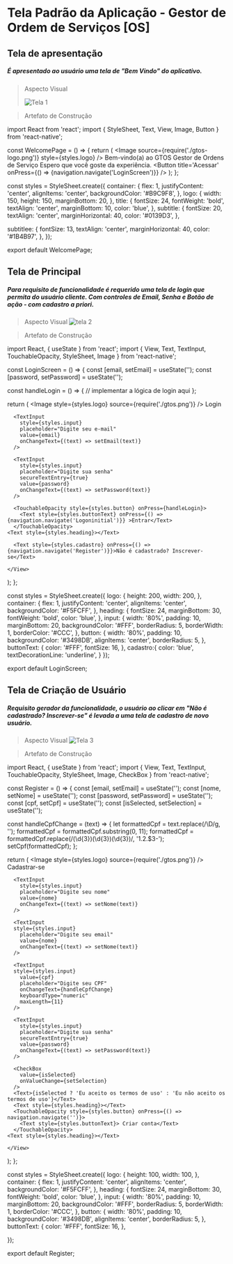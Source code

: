 # Tela Padrão da Aplicação - Gestor de Ordem de Serviços [OS]

## Tela de apresentação

##### É apresentado ao usuário uma tela de "Bem Vindo" do aplicativo.

> Aspecto Visual
> 
> ![Tela 1](https://user-images.githubusercontent.com/76191741/236713740-a27a0292-e5c0-4bfb-9149-0fbf43ff0bdd.JPG)

> Artefato de Construção

import React from 'react';
import { StyleSheet, Text, View, Image, Button } from 'react-native';

const WelcomePage = () => {
  return (
    <View style={styles.container}>
      <Image source={require('./gtos-logo.png')} style={styles.logo} />
      <Text style={styles.title}>Bem-vindo(a) ao GTOS</Text>
      <Text style={styles.subtitle}>Gestor de Ordens de Serviço</Text>
      <Text style={styles.subtitlee}>Espero que você goste da experiência.</Text>
      <Text style={styles.title}></Text>
      <Button 
    title='Acessar'
    onPress={() => {navigation.navigate('LoginScreen')}}
    />
    </View>
  );
};





const styles = StyleSheet.create({
  container: {
    flex: 1,
    justifyContent: 'center',
    alignItems: 'center',
    backgroundColor: '#B9C9F8',
  },
  logo: {
    width: 150,
    height: 150,
    marginBottom: 20,
  },
  title: {
    fontSize: 24,
    fontWeight: 'bold',
    textAlign: 'center',
    marginBottom: 10,
    color: 'blue',
  },
  subtitle: {
    fontSize: 20,
    textAlign: 'center',
    marginHorizontal: 40,
    color: '#0139D3',
  },

  subtitlee: {
    fontSize: 13,
    textAlign: 'center',
    marginHorizontal: 40,
    color: '#1B4B97',
  },
});

export default WelcomePage;
  
## Tela de Principal

##### Para requisito de funcionalidade é requerido uma tela de login que permita do usuário cliente. Com controles de Email, Senha e Botão de ação - com cadastro a priori.

> Aspecto Visual
  ![tela 2](https://user-images.githubusercontent.com/76191741/236714092-873db82c-f233-47eb-9c9a-651be8913c2e.JPG)

> Artefato de Construção
  
  import React, { useState } from 'react';
import { View, Text, TextInput, TouchableOpacity, StyleSheet, Image } from 'react-native';

const LoginScreen = () => {
  const [email, setEmail] = useState('');
  const [password, setPassword] = useState('');

  const handleLogin = () => {
    // implementar a lógica de login aqui
  };

  return (
    <View style={styles.container}>
      <Image style={styles.logo} source={require('./gtos.png')} />
      <Text style={styles.heading}></Text>
      <Text style={styles.heading}>Login</Text>

      <TextInput
        style={styles.input}
        placeholder="Digite seu e-mail"
        value={email}
        onChangeText={(text) => setEmail(text)}
      />

      <TextInput
        style={styles.input}
        placeholder="Digite sua senha"
        secureTextEntry={true}
        value={password}
        onChangeText={(text) => setPassword(text)}
      />

      <TouchableOpacity style={styles.button} onPress={handleLogin}>
        <Text style={styles.buttonText} onPress={() => {navigation.navigate('Logoninitial')}} >Entrar</Text>
      </TouchableOpacity>
    <Text style={styles.heading}></Text>

      <Text style={styles.cadastro} onPress={() => {navigation.navigate('Register')}}>Não é cadastrado? Inscrever-se</Text>

    </View>
  );
};


const styles = StyleSheet.create({
  logo: {
    height: 200,
    width: 200,
  },
  container: {
    flex: 1,
    justifyContent: 'center',
    alignItems: 'center',
    backgroundColor: '#F5FCFF',
  },
  heading: {
    fontSize: 24,
    marginBottom: 30,
    fontWeight: 'bold',
    color: 'blue',
  },
  input: {
    width: '80%',
    padding: 10,
    marginBottom: 20,
    backgroundColor: '#FFF',
    borderRadius: 5,
    borderWidth: 1,
    borderColor: '#CCC',
  },
  button: {
    width: '80%',
    padding: 10,
    backgroundColor: '#3498DB',
    alignItems: 'center',
    borderRadius: 5,
  },
  buttonText: {
    color: '#FFF',
    fontSize: 16,
  },
  cadastro:{
    color: 'blue',
    textDecorationLine: 'underline',
  }
});

export default LoginScreen;

## Tela de Criação de Usuário

##### Requisito gerador da funcionalidade, o usuário ao clicar em "Não é cadastrado? Inscrever-se" é levada a uma tela de cadastro de novo usuário.
        
> Aspecto Visual
![Tela 3](https://user-images.githubusercontent.com/76191741/236714346-3a42d9da-e4bb-4bc2-8da6-27b1e7f3096b.JPG)
        
> Artefato de Construção

 import React, { useState } from 'react';
import { View, Text, TextInput, TouchableOpacity, StyleSheet, Image, CheckBox } from 'react-native';

const Register = () => {
  const [email, setEmail] = useState('');
  const [nome, setNome] = useState('');
  const [password, setPassword] = useState('');
  const [cpf, setCpf] = useState('');
  const [isSelected, setSelection] = useState('');

  
  const handleCpfChange = (text) => {
    let formattedCpf = text.replace(/\D/g, '');
    formattedCpf = formattedCpf.substring(0, 11);
    formattedCpf = formattedCpf.replace(/(\d{3})(\d{3})(\d{3})/, '$1.$2.$3-');
    setCpf(formattedCpf);
  };

  return (
    <View style={styles.container}>
      <Image style={styles.logo} source={require('./gtos.png')} />
      <Text style={styles.heading}></Text>
      <Text style={styles.heading}>Cadastrar-se</Text>

      <TextInput
        style={styles.input}
        placeholder="Digite seu nome"
        value={nome}
        onChangeText={(text) => setNome(text)}
      />

      <TextInput
      style={styles.input}
        placeholder="Digite seu email"
        value={nome}
        onChangeText={(text) => setNome(text)}
      />

      <TextInput
      style={styles.input}
        value={cpf}
        placeholder="Digite seu CPF"
        onChangeText={handleCpfChange}
        keyboardType="numeric"
        maxLength={11}
      />

      <TextInput
        style={styles.input}
        placeholder="Digite sua senha"
        secureTextEntry={true}
        value={password}
        onChangeText={(text) => setPassword(text)}
      />
      
      <CheckBox
        value={isSelected}
        onValueChange={setSelection}
      />
      <Text>{isSelected ? 'Eu aceito os termos de uso' : 'Eu não aceito os termos de uso'}</Text>
      <Text style={styles.heading}></Text>
      <TouchableOpacity style={styles.button} onPress={() => navigation.navigate('')}>
        <Text style={styles.buttonText}> Criar conta</Text>
      </TouchableOpacity>
    <Text style={styles.heading}></Text>

    </View>
  );
};


const styles = StyleSheet.create({
  logo: {
    height: 100,
    width: 100,
  },
  container: {
    flex: 1,
    justifyContent: 'center',
    alignItems: 'center',
    backgroundColor: '#F5FCFF',
  },
  heading: {
    fontSize: 24,
    marginBottom: 30,
    fontWeight: 'bold',
    color: 'blue',
  },
  input: {
    width: '80%',
    padding: 10,
    marginBottom: 20,
    backgroundColor: '#FFF',
    borderRadius: 5,
    borderWidth: 1,
    borderColor: '#CCC',
  },
  button: {
    width: '80%',
    padding: 10,
    backgroundColor: '#3498DB',
    alignItems: 'center',
    borderRadius: 5,
  },
  buttonText: {
    color: '#FFF',
    fontSize: 16,
  },

});

export default Register;

